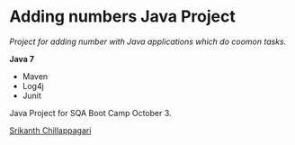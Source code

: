 # Adding numbers Java Project

*Project for adding number with  Java applications which do coomon tasks.*

**Java 7**

* Maven
* Log4j
* Junit

Java Project for SQA Boot Camp October 3.

[Srikanth Chillappagari](https://github.srikanth-chillappagari)
